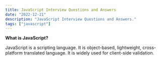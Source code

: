 ```yaml
---
title: JavaScript Interview Questions and Answers
date: "2022-12-21"
description: "JavaScript Interview Questions and Answers."
tags: ["javascript"]
---
```


**What is JavaScript?**

JavaScript is a scripting language. It is object-based, lightweight, cross-platform translated language. It is widely used for client-side validation.
